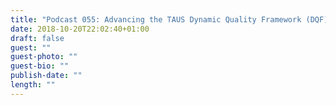 ```yaml
---
title: "Podcast 055: Advancing the TAUS Dynamic Quality Framework (DQF)"
date: 2018-10-20T22:02:40+01:00
draft: false
guest: ""
guest-photo: ""
guest-bio: ""
publish-date: ""
length: ""
---
```

